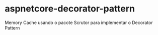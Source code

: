 # aspnetcore-decorator-pattern
 Memory Cache usando o pacote Scrutor para implementar o Decorator Pattern
